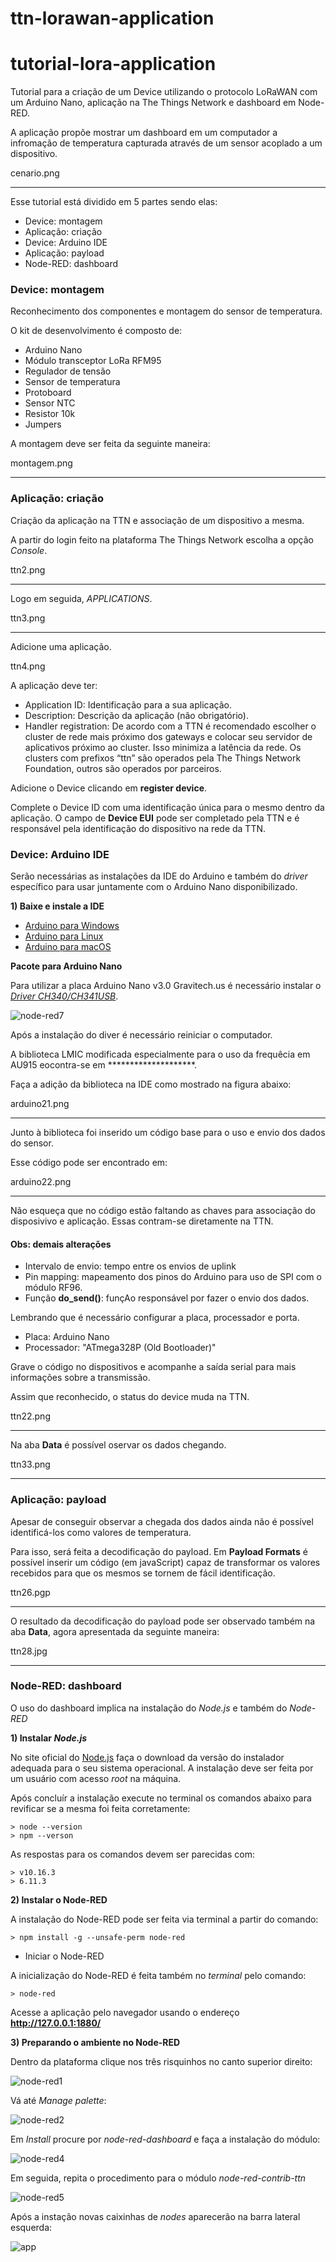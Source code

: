 # ttn-lorawan-application

# tutorial-lora-application
Tutorial para a criação de um Device utilizando o protocolo LoRaWAN com um Arduino Nano, aplicação na The Things Network e dashboard em Node-RED.

A aplicação propõe mostrar um dashboard em um computador a infromação de temperatura capturada através de um sensor acoplado a um dispositivo.

cenario.png
******************************************

Esse tutorial está dividido em 5 partes sendo elas:

- Device: montagem
- Aplicação: criação
- Device: Arduino IDE
- Aplicação: payload
- Node-RED: dashboard


### Device: montagem

Reconhecimento dos componentes e montagem do sensor de temperatura.

O kit de desenvolvimento é composto de:
- Arduino Nano
- Módulo transceptor LoRa RFM95
- Regulador de tensão
- Sensor de temperatura
- Protoboard
- Sensor NTC
- Resistor 10k
- Jumpers

A montagem deve ser feita da seguinte maneira:

montagem.png
***********************************

### Aplicação: criação

Criação da aplicação na TTN e associação de um dispositivo a mesma.

A partir do login feito na plataforma The Things Network escolha a opção *Console*. 

ttn2.png
******************************************

Logo em seguida, *APPLICATIONS*. 

ttn3.png
******************************************

Adicione uma aplicação.

ttn4.png

A aplicação deve ter:
- Application ID: Identificação para a sua aplicação.
- Description: Descrição da aplicação (não obrigatório).
- Handler registration: De acordo com a TTN é recomendado escolher o cluster de rede mais próximo dos gateways e colocar seu servidor de aplicativos próximo ao cluster. Isso minimiza a latência da rede. Os clusters com prefixos “ttn” são operados pela The Things Network Foundation, outros são operados por parceiros.

Adicione o Device clicando em **register device**.

Complete o Device ID com uma identificação única para o mesmo dentro da aplicação. O campo de **Device EUI** pode ser completado pela TTN e é responsável pela identificação do dispositivo na rede da TTN.


### Device: Arduino IDE

Serão necessárias as instalações da IDE do Arduino e também do *driver* específico para usar juntamente com o Arduino Nano disponibilizado. 

**1) Baixe e instale a IDE**

- [Arduino para Windows](https://www.arduino.cc/en/guide/windows)
- [Arduino para Linux](https://www.arduino.cc/en/guide/linux)
- [Arduino para macOS](https://www.arduino.cc/en/guide/macOSX)

**Pacote para Arduino Nano**

Para utilizar a placa Arduino Nano v3.0 Gravitech.us é necessário instalar o [*Driver CH340/CH341USB*](http://www.wch.cn/downloads/CH341SER_ZIP.html).

![node-red7](https://github.com/mftutui/tutorial-lora-application/blob/master/imagens-tutorial/node-red7.png)

Após a instalação do diver é necessário reiniciar o computador. 

A biblioteca LMIC modificada especialmente para o uso da frequêcia em AU915 eocontra-se em ********************.

Faça a adição da biblioteca na IDE como mostrado na figura abaixo:

arduino21.png
********************

Junto à biblioteca foi inserido um código base para o uso e envio dos dados do sensor.

Esse código pode ser encontrado em:

arduino22.png
********************

Não esqueça que no código estão faltando as chaves para associação do disposivivo e aplicação. Essas contram-se diretamente na TTN.

#### Obs: demais alterações

- Intervalo de envio: tempo entre os envios de uplink
- Pin mapping: mapeamento dos pinos do Arduino para uso de SPI com o módulo RF96.
- Função **do_send()**: funçAo responsável por fazer o envio dos dados.

Lembrando que é necessário configurar a placa, processador e porta.
- Placa: Arduino Nano
- Processador: "ATmega328P (Old Bootloader)"

Grave o código no dispositivos e acompanhe a saída serial para mais informações sobre a transmissão. 

Assim que reconhecido, o status do device muda na TTN.

ttn22.png
********************

Na aba **Data** é possível oservar os dados chegando.

ttn33.png
********************

### Aplicação: payload

Apesar de conseguir observar a chegada dos dados ainda não é possível identificá-los como valores de temperatura.

Para isso, será feita a decodificação do payload. Em **Payload Formats** é possível inserir um código (em javaScript) capaz de transformar os valores recebidos para que os mesmos se tornem de fácil identificação. 

ttn26.pgp
********************

O resultado da decodificação do payload pode ser observado também na aba **Data**, agora apresentada da seguinte maneira: 

ttn28.jpg
********************


### Node-RED: dashboard

O uso do dashboard implica na instalação do *Node.js* e também do *Node-RED*

**1) Instalar *Node.js***

No site oficial do [Node.js](https://nodejs.org/en/download/) faça o download da versão do instalador adequada para o seu sistema operacional. A instalação deve ser feita por um usuário com acesso *root* na máquina. 

Após concluír a instalação execute no terminal os comandos abaixo para revificar se a mesma foi feita corretamente:

```
> node --version 
> npm --verson
```

As respostas para os comandos devem ser parecidas com:

```
> v10.16.3
> 6.11.3
```

**2) Instalar o Node-RED**
  
A instalação do Node-RED pode ser feita via terminal a partir do comando:

```
> npm install -g --unsafe-perm node-red
```

- Iniciar o Node-RED

A inicialização do Node-RED é feita também no *terminal* pelo comando:

```
> node-red
```

Acesse a aplicação pelo navegador usando o endereço **http://127.0.0.1:1880/**

**3) Preparando o ambiente no Node-RED**
  
Dentro da plataforma clique nos três risquinhos no canto superior direito:

![node-red1](https://github.com/mftutui/tutorial-lora-application/blob/master/imagens-tutorial/node-red1.png)

Vá até *Manage palette*:

![node-red2](https://github.com/mftutui/tutorial-lora-application/blob/master/imagens-tutorial/node-red2.png)

Em *Install* procure por *node-red-dashboard* e faça a instalação do módulo:

![node-red4](https://github.com/mftutui/tutorial-lora-application/blob/master/imagens-tutorial/ndoe-red4.png)

Em seguida, repita o procedimento para o módulo *node-red-contrib-ttn* 

![node-red5](https://github.com/mftutui/tutorial-lora-application/blob/master/imagens-tutorial/node-red5.png)

Após a instação novas caixinhas de *nodes* aparecerão na barra lateral esquerda:

![app](https://github.com/mftutui/tutorial-lora-application/blob/master/imagens-tutorial/animation.gif)
